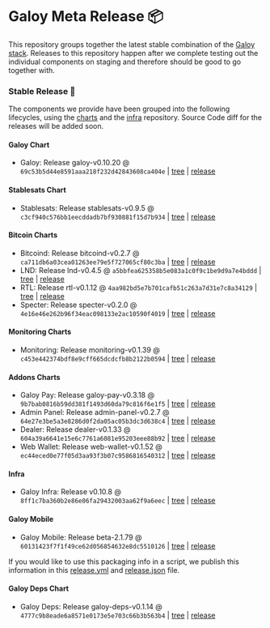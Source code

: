 # Galoy Meta Release 📦

This repository groups together the latest stable combination of the [Galoy stack](https://github.com/GaloyMoney/awesome-galoy#tech-components). 
Releases to this repository happen after we complete testing out the individual components on staging and therefore should be good to go together with.

### Stable Release 🎉

The components we provide have been grouped into the following lifecycles, using the [charts](https://github.com/GaloyMoney/charts) and the [infra](https://github.com/GaloyMoney/galoy-infra) repository. 
Source Code diff for the releases will be added soon.

#### Galoy Chart
- Galoy: Release galoy-v0.10.20 @ `69c53b5d44e8591aaa218f232d42843608ca404e` | [tree](https://github.com/GaloyMoney/charts/tree/69c53b5d44e8591aaa218f232d42843608ca404e/charts/galoy) | [release](https://github.com/GaloyMoney/charts/releases/tag/galoy-v0.10.20)

#### Stablesats Chart
- Stablesats: Release stablesats-v0.9.5 @ `c3cf940c576bb1eecddadb7bf930881f15d7b934` | [tree](https://github.com/GaloyMoney/charts/tree/c3cf940c576bb1eecddadb7bf930881f15d7b934/charts/stablesats) | [release](https://github.com/GaloyMoney/charts/releases/tag/stablesats-v0.9.5)

#### Bitcoin Charts
- Bitcoind: Release bitcoind-v0.2.7 @ `ca711db6a03cea01263ee79e5f727065cf80c3ba` | [tree](https://github.com/GaloyMoney/charts/tree/ca711db6a03cea01263ee79e5f727065cf80c3ba/charts/bitcoind) | [release](https://github.com/GaloyMoney/charts/releases/tag/bitcoind-v0.2.7)
- LND: Release lnd-v0.4.5 @ `a5bbfea625358b5e083a1c0f9c1be9d9a7e4bddd` | [tree](https://github.com/GaloyMoney/charts/tree/a5bbfea625358b5e083a1c0f9c1be9d9a7e4bddd/charts/lnd) | [release](https://github.com/GaloyMoney/charts/releases/tag/lnd-v0.4.5)
- RTL: Release rtl-v0.1.12 @ `4aa982bd5e7b701cafb51c263a7d31e7c8a34129` | [tree](https://github.com/GaloyMoney/charts/tree/4aa982bd5e7b701cafb51c263a7d31e7c8a34129/charts/rtl) | [release](https://github.com/GaloyMoney/charts/releases/tag/rtl-v0.1.12)
- Specter: Release specter-v0.2.0 @ `4e16e46e262b96f34eac098133e2ac10590f4019` | [tree](https://github.com/GaloyMoney/charts/tree/4e16e46e262b96f34eac098133e2ac10590f4019/charts/specter) | [release](https://github.com/GaloyMoney/charts/releases/tag/specter-v0.2.0)

#### Monitoring Charts
- Monitoring: Release monitoring-v0.1.39 @ `c453e442374bdf8e9cff665dcdcfb8b2122b0594` | [tree](https://github.com/GaloyMoney/charts/tree/c453e442374bdf8e9cff665dcdcfb8b2122b0594/charts/monitoring) | [release](https://github.com/GaloyMoney/charts/releases/tag/monitoring-v0.1.39)

#### Addons Charts
- Galoy Pay: Release galoy-pay-v0.3.18 @ `9b7bab0816b59dd381f1493d60da79c816f6e1f5` | [tree](https://github.com/GaloyMoney/charts/tree/9b7bab0816b59dd381f1493d60da79c816f6e1f5/charts/galoy-pay) | [release](https://github.com/GaloyMoney/charts/releases/tag/galoy-pay-v0.3.18)
- Admin Panel: Release admin-panel-v0.2.7 @ `64e27e3be5a3e8286d0f2da05ac05b3dc3d638c4` | [tree](https://github.com/GaloyMoney/charts/tree/64e27e3be5a3e8286d0f2da05ac05b3dc3d638c4/charts/admin-panel) | [release](https://github.com/GaloyMoney/charts/releases/tag/admin-panel-v0.2.7)
- Dealer: Release dealer-v0.1.33 @ `604a39a6641e15e6c7761a6081e95203eee88b92` | [tree](https://github.com/GaloyMoney/charts/tree/604a39a6641e15e6c7761a6081e95203eee88b92/charts/dealer) | [release](https://github.com/GaloyMoney/charts/releases/tag/dealer-v0.1.33)
- Web Wallet: Release web-wallet-v0.1.52 @ `ec44eced0e77f05d3aa93f3b07c9586816540312` | [tree](https://github.com/GaloyMoney/charts/tree/ec44eced0e77f05d3aa93f3b07c9586816540312/charts/web-wallet) | [release](https://github.com/GaloyMoney/charts/releases/tag/web-wallet-v0.1.52)

#### Infra

- Galoy Infra: Release v0.10.8 @ `8ff1c7ba360b2e86e06fa29432003aa62f9a6eec` | [tree](https://github.com/GaloyMoney/galoy-infra/tree/8ff1c7ba360b2e86e06fa29432003aa62f9a6eec) | [release](https://github.com/GaloyMoney/galoy-infra/releases/tag/v0.10.8)

#### Galoy Mobile

- Galoy Mobile: Release beta-2.1.79 @ `60131423f7f1f49ce62d056854632e8dc5510126` | [tree](https://github.com/GaloyMoney/galoy-mobile/tree/60131423f7f1f49ce62d056854632e8dc5510126) | [release](https://github.com/GaloyMoney/galoy-mobile/releases/tag/beta-2.1.79)

If you would like to use this packaging info in a script, we publish this information in this [release.yml](./release.yml) and [release.json](./release.json) file.

#### Galoy Deps Chart
- Galoy Deps: Release galoy-deps-v0.1.14 @ `4777c9b8eade6a8571e0173e5e703c66b3b563b4` | [tree](https://github.com/GaloyMoney/charts/tree/4777c9b8eade6a8571e0173e5e703c66b3b563b4/charts/galoy-deps) | [release](https://github.com/GaloyMoney/charts/releases/tag/galoy-deps-v0.1.14)

